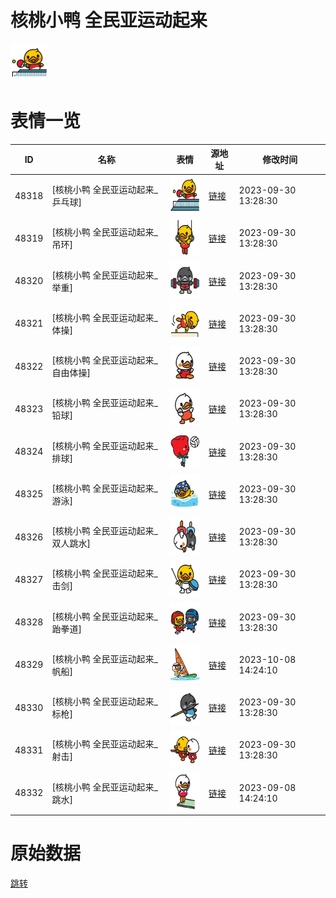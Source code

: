 # 核桃小鸭 全民亚运动起来

<img src="./cover.png" height="60" alt="cover" />

# 表情一览

|ID|名称|表情|源地址|修改时间|
|----|----|----|----|----|
|48318|[核桃小鸭 全民亚运动起来_乒乓球]|<img src="./pic/048318_%5B核桃小鸭 全民亚运动起来_乒乓球%5D.png" height="60" alt="乒乓球"/>|[链接](https://i0.hdslb.com/bfs/garb/09101f9c8487264143af8c9d3dfc0d11bdaeb3d1.png)|2023-09-30 13:28:30|
|48319|[核桃小鸭 全民亚运动起来_吊环]|<img src="./pic/048319_%5B核桃小鸭 全民亚运动起来_吊环%5D.png" height="60" alt="吊环"/>|[链接](https://i0.hdslb.com/bfs/garb/46a9bf59e1958e1d98a2603a6e8f3375402f8c80.png)|2023-09-30 13:28:30|
|48320|[核桃小鸭 全民亚运动起来_举重]|<img src="./pic/048320_%5B核桃小鸭 全民亚运动起来_举重%5D.png" height="60" alt="举重"/>|[链接](https://i0.hdslb.com/bfs/garb/dbff614f7979dfa66a7e7f5413c81b8052c5ff05.png)|2023-09-30 13:28:30|
|48321|[核桃小鸭 全民亚运动起来_体操]|<img src="./pic/048321_%5B核桃小鸭 全民亚运动起来_体操%5D.png" height="60" alt="体操"/>|[链接](https://i0.hdslb.com/bfs/garb/1762d828ac92c184d50a62a54daf237641b2f112.png)|2023-09-30 13:28:30|
|48322|[核桃小鸭 全民亚运动起来_自由体操]|<img src="./pic/048322_%5B核桃小鸭 全民亚运动起来_自由体操%5D.png" height="60" alt="自由体操"/>|[链接](https://i0.hdslb.com/bfs/garb/177ad079171f4d3c23c976c2eafe59fbf07071c9.png)|2023-09-30 13:28:30|
|48323|[核桃小鸭 全民亚运动起来_铅球]|<img src="./pic/048323_%5B核桃小鸭 全民亚运动起来_铅球%5D.png" height="60" alt="铅球"/>|[链接](https://i0.hdslb.com/bfs/garb/51b2de6c2b3949a850203f0ecbf984f78f4b6e39.png)|2023-09-30 13:28:30|
|48324|[核桃小鸭 全民亚运动起来_排球]|<img src="./pic/048324_%5B核桃小鸭 全民亚运动起来_排球%5D.png" height="60" alt="排球"/>|[链接](https://i0.hdslb.com/bfs/garb/a30429445e15c4d89eb7fcb051e72661edeeb71b.png)|2023-09-30 13:28:30|
|48325|[核桃小鸭 全民亚运动起来_游泳]|<img src="./pic/048325_%5B核桃小鸭 全民亚运动起来_游泳%5D.png" height="60" alt="游泳"/>|[链接](https://i0.hdslb.com/bfs/garb/2c264e8ff6c01a9aacd81dd56f2500bce9b87d82.png)|2023-09-30 13:28:30|
|48326|[核桃小鸭 全民亚运动起来_双人跳水]|<img src="./pic/048326_%5B核桃小鸭 全民亚运动起来_双人跳水%5D.png" height="60" alt="双人跳水"/>|[链接](https://i0.hdslb.com/bfs/garb/70f321df1dc8f6e534a9698a9719ed23a4bb3826.png)|2023-09-30 13:28:30|
|48327|[核桃小鸭 全民亚运动起来_击剑]|<img src="./pic/048327_%5B核桃小鸭 全民亚运动起来_击剑%5D.png" height="60" alt="击剑"/>|[链接](https://i0.hdslb.com/bfs/garb/f5d77e26f3a780f79bb760977cf146306b73f50c.png)|2023-09-30 13:28:30|
|48328|[核桃小鸭 全民亚运动起来_跆拳道]|<img src="./pic/048328_%5B核桃小鸭 全民亚运动起来_跆拳道%5D.png" height="60" alt="跆拳道"/>|[链接](https://i0.hdslb.com/bfs/garb/76fe28bb31de22c56b45745cae4c0e3e9b7e42dd.png)|2023-09-30 13:28:30|
|48329|[核桃小鸭 全民亚运动起来_帆船]|<img src="./pic/048329_%5B核桃小鸭 全民亚运动起来_帆船%5D.png" height="60" alt="帆船"/>|[链接](https://i0.hdslb.com/bfs/garb/fa7802d75a2d8143918e12b1370999167f2963f5.png)|2023-10-08 14:24:10|
|48330|[核桃小鸭 全民亚运动起来_标枪]|<img src="./pic/048330_%5B核桃小鸭 全民亚运动起来_标枪%5D.png" height="60" alt="标枪"/>|[链接](https://i0.hdslb.com/bfs/garb/a2b915c07c3f2d8793143a7e97fd2d314fcdad4b.png)|2023-09-30 13:28:30|
|48331|[核桃小鸭 全民亚运动起来_射击]|<img src="./pic/048331_%5B核桃小鸭 全民亚运动起来_射击%5D.png" height="60" alt="射击"/>|[链接](https://i0.hdslb.com/bfs/garb/a58e0f32921bcae71ed7b26ab6ebfc2facad90f6.png)|2023-09-30 13:28:30|
|48332|[核桃小鸭 全民亚运动起来_跳水]|<img src="./pic/048332_%5B核桃小鸭 全民亚运动起来_跳水%5D.png" height="60" alt="跳水"/>|[链接](https://i0.hdslb.com/bfs/garb/8520b0f1ec976fe13120a93bc8e3c8cec9087ac2.png)|2023-09-08 14:24:10|

# 原始数据

[跳转](./raw.json)

